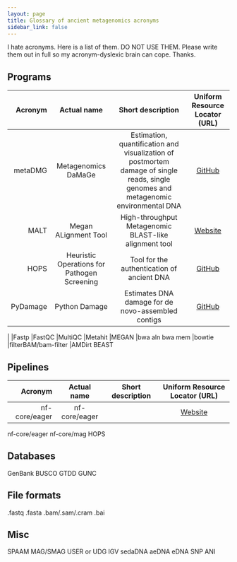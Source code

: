 ```yaml
---
layout: page
title: Glossary of ancient metagenomics acronyms
sidebar_link: false
---
```


I hate acronyms. Here is a list of them. DO NOT USE THEM. Please write them out in full so my acronym-dyslexic brain can cope. Thanks. 

## Programs
| Acronym   | Actual name          | Short description     | Uniform Resource Locator (URL)       |
|----------:|:--------------------:|:---------------------:|:------------------------------------:|
|metaDMG   | Metagenomics DaMaGe  | Estimation, quantification and visualization of postmortem damage of single reads, single genomes and metagenomic environmental DNA | [GitHub](https://github.com/metaDMG-dev/metaDMG-cpp) |
|MALT      | Megan ALignment Tool | High-throughput Metagenomic BLAST-like alignment tool | [Website](https://software-ab.cs.uni-tuebingen.de/download/malt/welcome.html) |
|HOPS      | Heuristic Operations for Pathogen Screening | Tool for the authentication of ancient DNA | [GitHub](https://github.com/rhuebler/HOPS) |
|PyDamage  | Python Damage        | Estimates DNA damage for de novo-assembled contigs | [GitHub](https://github.com/maxibor/pydamage) |
|
|Fastp
|FastQC
|MultiQC
|Metahit
|MEGAN
|bwa aln
bwa mem
|bowtie
|filterBAM/bam-filter
|AMDirt
BEAST


## Pipelines
| Acronym   | Actual name          | Short description     | Uniform Resource Locator (URL)       |
|----------:|:--------------------:|:---------------------:|:------------------------------------:|
| nf-core/eager | nf-core/eager  | | [Website](https://nf-co.re/eager/2.4.7) |
nf-core/eager
nf-core/mag
HOPS

## Databases
GenBank
BUSCO
GTDD
GUNC

## File formats
.fastq
.fasta
.bam/.sam/.cram
.bai

## Misc
SPAAM
MAG/SMAG
USER or UDG
IGV
sedaDNA
aeDNA
eDNA
SNP
ANI
